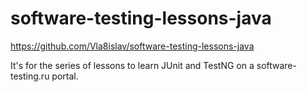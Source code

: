 # software-testing-lessons-java
https://github.com/Vla8islav/software-testing-lessons-java

It's for the series of lessons to learn JUnit and TestNG on a software-testing.ru portal.

